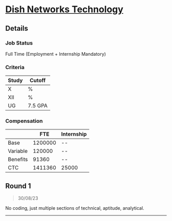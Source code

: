 # [Dish Networks Technology](https://careers.dish.com/india/)

## Details

### Job Status

Full Time (Employment + Internship Mandatory)

### Criteria

|Study|Cutoff|
|-----|------|
|X|%|
|XII|%|
|UG|7.5 GPA|

[comment]: # (Any other details go under this. This is a comment)

### Compensation

||FTE|Internship|
|--|-----|------|
|Base|1200000|--|
|Variable|120000|--|
|Benefits|91360|--|
|CTC|1411360|25000|

[comment]: # (Details about the rounds go under this comment.)

## Round 1

> 30/08/23

[comment]: # (Summary of the sections and experience below this comment.)

No coding, just multiple sections of technical, aptitude, analytical.

---

